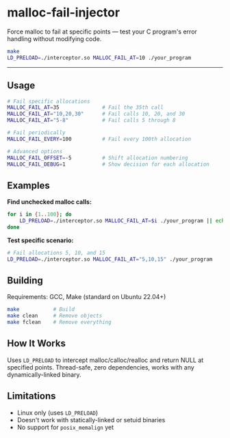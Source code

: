 # malloc-fail-injector

Force malloc to fail at specific points — test your C program's error handling without modifying code.

```bash
make
LD_PRELOAD=./interceptor.so MALLOC_FAIL_AT=10 ./your_program
```

---

## Usage

```bash
# Fail specific allocations
MALLOC_FAIL_AT=35              # Fail the 35th call
MALLOC_FAIL_AT="10,20,30"      # Fail calls 10, 20, and 30
MALLOC_FAIL_AT="5-8"           # Fail calls 5 through 8

# Fail periodically
MALLOC_FAIL_EVERY=100          # Fail every 100th allocation

# Advanced options
MALLOC_FAIL_OFFSET=-5          # Shift allocation numbering
MALLOC_FAIL_DEBUG=1            # Show decision for each allocation
```

## Examples

**Find unchecked malloc calls:**
```bash
for i in {1..100}; do
    LD_PRELOAD=./interceptor.so MALLOC_FAIL_AT=$i ./your_program || echo "Crash at $i"
done
```

**Test specific scenario:**
```bash
# Fail allocations 5, 10, and 15
LD_PRELOAD=./interceptor.so MALLOC_FAIL_AT="5,10,15" ./your_program
```

## Building

Requirements: GCC, Make (standard on Ubuntu 22.04+)

```bash
make           # Build
make clean     # Remove objects
make fclean    # Remove everything
```

## How It Works

Uses `LD_PRELOAD` to intercept malloc/calloc/realloc and return NULL at specified points. Thread-safe, zero dependencies, works with any dynamically-linked binary.

## Limitations

- Linux only (uses `LD_PRELOAD`)
- Doesn't work with statically-linked or setuid binaries
- No support for `posix_memalign` yet
